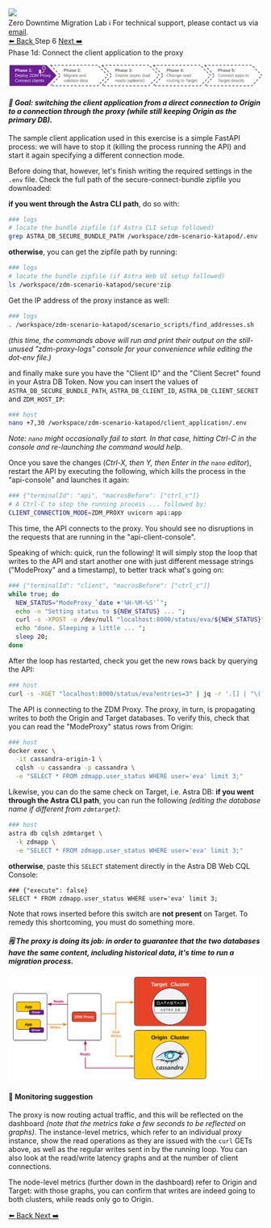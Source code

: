 <!-- TOP -->
<div class="top">
  <img class="scenario-academy-logo" src="https://datastax-academy.github.io/katapod-shared-assets/images/ds-academy-2023.svg" />
  <div class="scenario-title-section">
    <span class="scenario-title">Zero Downtime Migration Lab</span>
    <span class="scenario-subtitle">ℹ️ For technical support, please contact us via <a href="mailto:academy@datastax.com">email</a>.</span>
  </div>
</div>

<!-- NAVIGATION -->
<div id="navigation-top" class="navigation-top">
 <a title="Back" href='command:katapod.loadPage?[{"step":"step5"}]' 
   class="btn btn-dark navigation-top-left">⬅️ Back
 </a>
<span class="step-count">Step 6</span>
 <a title="Next" href='command:katapod.loadPage?[{"step":"step7"}]' 
    class="btn btn-dark navigation-top-right">Next ➡️
  </a>
</div>

<!-- CONTENT -->

<div class="step-title">Phase 1d: Connect the client application to the proxy</div>

![Phase 1d](images/p1d.png)

#### _🎯 Goal: switching the client application from a direct connection to Origin to a connection through the proxy (while still keeping Origin as the primary DB)._

The sample client application used in this exercise is a simple FastAPI process:
we will have to stop it (killing the process running the API) and start it again
specifying a different connection mode.

Before doing that, however, let's finish writing the required settings in
the `.env` file. Check the full path of the secure-connect-bundle zipfile
you downloaded:

**if you went through the Astra CLI path**, do so with:

```bash
### logs
# locate the bundle zipfile (if Astra CLI setup followed)
grep ASTRA_DB_SECURE_BUNDLE_PATH /workspace/zdm-scenario-katapod/.env
```

**otherwise**, you can get the zipfile path by running:

```bash
### logs
# locate the bundle zipfile (if Astra Web UI setup followed)
ls /workspace/zdm-scenario-katapod/secure*zip
```

Get the IP address of the proxy instance as well:

```bash
### logs
. /workspace/zdm-scenario-katapod/scenario_scripts/find_addresses.sh
```

_(this time, the commands above will run and print their output on the still-unused
"zdm-proxy-logs" console for your convenience while editing the dot-env file.)_

and finally make sure you have the "Client ID" and the "Client Secret" found
in your Astra DB Token. Now you can insert the values of `ASTRA_DB_SECURE_BUNDLE_PATH`, `ASTRA_DB_CLIENT_ID`, `ASTRA_DB_CLIENT_SECRET` and `ZDM_HOST_IP`:

```bash
### host
nano +7,30 /workspace/zdm-scenario-katapod/client_application/.env
```

_Note: `nano` might occasionally fail to start. In that case, hitting Ctrl-C in the console and re-launching the command would help._

Once you save the changes (_Ctrl-X, then Y, then Enter in the `nano` editor_),
restart the API by executing the following, which kills the process in the "api-console" and launches it again:

```bash
### {"terminalId": "api", "macrosBefore": ["ctrl_c"]}
# A Ctrl-C to stop the running process ... followed by:
CLIENT_CONNECTION_MODE=ZDM_PROXY uvicorn api:app
```

This time, the API connects to the proxy. You should see no disruptions in the
requests that are running in the "api-client-console".

Speaking of which: quick, run the following!
It will simply stop the loop that writes to the API
and start another one with just different message strings ("ModeProxy" and a timestamp),
to better track what's going on:

```bash
### {"terminalId": "client", "macrosBefore": ["ctrl_c"]}
while true; do
  NEW_STATUS="ModeProxy_`date +'%H-%M-%S'`";
  echo -n "Setting status to ${NEW_STATUS} ... ";
  curl -s -XPOST -o /dev/null "localhost:8000/status/eva/${NEW_STATUS}";
  echo "done. Sleeping a little ... ";
  sleep 20;
done
```

After the loop has restarted, check you get the new rows back by querying the API:

```bash
### host
curl -s -XGET "localhost:8000/status/eva?entries=3" | jq -r '.[] | "\(.when)\t\(.status)"'
```

The API is connecting to the ZDM Proxy. The proxy, in turn, is propagating
writes to _both_ the Origin and Target databases. To verify this,
check that you can read the "ModeProxy" status rows from Origin:

```bash
### host
docker exec \
  -it cassandra-origin-1 \
  cqlsh -u cassandra -p cassandra \
  -e "SELECT * FROM zdmapp.user_status WHERE user='eva' limit 3;"
```

Likewise, you can do the same check on Target, i.e. Astra DB:
**if you went through the Astra CLI path**, you can run the following _(editing the database name if different from `zdmtarget`)_:

```bash
### host
astra db cqlsh zdmtarget \
  -k zdmapp \
  -e "SELECT * FROM zdmapp.user_status WHERE user='eva' limit 3;"
```

**otherwise**, paste this `SELECT` statement directly in the Astra DB Web CQL Console:

```cql
### {"execute": false}
SELECT * FROM zdmapp.user_status WHERE user='eva' limit 3;
```

Note that rows inserted before this switch are **not present** on Target.
To remedy this shortcoming, you must do something more.

#### _🗒️ The proxy is doing its job: in order to guarantee that the two databases have the same content, including historical data, it's time to run a migration process._

![Schema, phase 1d](images/schema1d_r.png)

#### 🔎 Monitoring suggestion

The proxy is now routing actual traffic, and this will be reflected on the
dashboard _(note that the metrics take a few seconds to be reflected on graphs)_.
The instance-level metrics, which refer to an individual proxy instance,
show the read operations as they are issued with the `curl` GETs above,
as well as the regular writes sent in by the running loop.
You can also look at the read/write latency graphs and at the number of client connections.

The node-level metrics (further down in the dashboard) refer to Origin and Target:
with those graphs, you can confirm that writes are indeed going to both clusters,
while reads only go to Origin.

<!-- NAVIGATION -->
<div id="navigation-bottom" class="navigation-bottom">
 <a title="Back" href='command:katapod.loadPage?[{"step":"step5"}]'
   class="btn btn-dark navigation-bottom-left">⬅️ Back
 </a>
 <a title="Next" href='command:katapod.loadPage?[{"step":"step7"}]'
    class="btn btn-dark navigation-bottom-right">Next ➡️
  </a>
</div>
